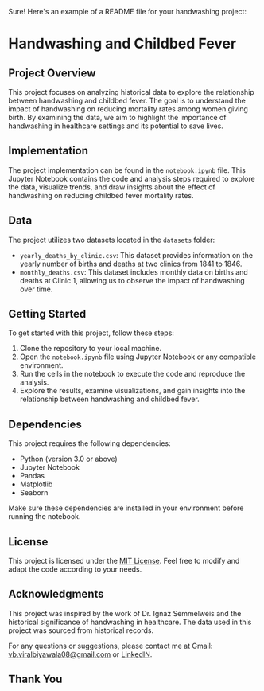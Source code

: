 Sure! Here's an example of a README file for your handwashing project:

# Handwashing and Childbed Fever

## Project Overview
This project focuses on analyzing historical data to explore the relationship between handwashing and childbed fever. The goal is to understand the impact of handwashing on reducing mortality rates among women giving birth. By examining the data, we aim to highlight the importance of handwashing in healthcare settings and its potential to save lives.

## Implementation
The project implementation can be found in the `notebook.ipynb` file. This Jupyter Notebook contains the code and analysis steps required to explore the data, visualize trends, and draw insights about the effect of handwashing on reducing childbed fever mortality rates.

## Data
The project utilizes two datasets located in the `datasets` folder:
- `yearly_deaths_by_clinic.csv`: This dataset provides information on the yearly number of births and deaths at two clinics from 1841 to 1846.
- `monthly_deaths.csv`: This dataset includes monthly data on births and deaths at Clinic 1, allowing us to observe the impact of handwashing over time.

## Getting Started
To get started with this project, follow these steps:

1. Clone the repository to your local machine.
2. Open the `notebook.ipynb` file using Jupyter Notebook or any compatible environment.
3. Run the cells in the notebook to execute the code and reproduce the analysis.
4. Explore the results, examine visualizations, and gain insights into the relationship between handwashing and childbed fever.

## Dependencies
This project requires the following dependencies:
- Python (version 3.0 or above)
- Jupyter Notebook
- Pandas
- Matplotlib
- Seaborn

Make sure these dependencies are installed in your environment before running the notebook.

## License
This project is licensed under the [MIT License](LICENSE). Feel free to modify and adapt the code according to your needs.

## Acknowledgments
This project was inspired by the work of Dr. Ignaz Semmelweis and the historical significance of handwashing in healthcare. The data used in this project was sourced from historical records.

For any questions or suggestions, please contact me at Gmail: vb.viralbiyawala08@gmail.com or [LinkedIN](https://www.linkedin.com/in/viralbiyawala/).

## **Thank You**
